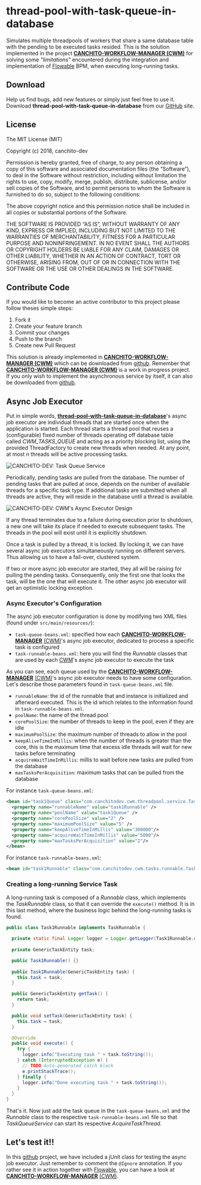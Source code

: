 # thread-pool-with-task-queue-in-database
Simulates multiple threadpools of workers that share a same database table with the pending to be executed tasks resided. This is the solution implemented in the project [**CANCHITO-WORKFLOW-MANAGER (CWM)**](http://canchito-dev.com/projects/cwm) for solving some _"limitations"_ encountered during the integration and implementation of [Flowable](https://www.flowable.org/) BPM, when executing long-running tasks. 

## Download
Help us find bugs, add new features or simply just feel free to use it. Download **thread-pool-with-task-queue-in-database** from our [ GitHub](https://github.com/canchito-dev/thread-pool-with-task-queue-in-database) site.

## License
The MIT License (MIT)  

Copyright (c) 2018, canchito-dev  

Permission is hereby granted, free of charge, to any person obtaining a copy of this software and associated documentation files (the “Software”), to deal in the Software without restriction, including without limitation the rights to use, copy, modify, merge, publish, distribute, sublicense, and/or sell copies of the Software, and to permit persons to whom the Software is furnished to do so, subject to the following conditions:  

The above copyright notice and this permission notice shall be included in all copies or substantial portions of the Software.  

THE SOFTWARE IS PROVIDED “AS IS”, WITHOUT WARRANTY OF ANY KIND, EXPRESS OR IMPLIED, INCLUDING BUT NOT LIMITED TO THE WARRANTIES OF MERCHANTABILITY, FITNESS FOR A PARTICULAR PURPOSE AND NONINFRINGEMENT. IN NO EVENT SHALL THE AUTHORS OR COPYRIGHT HOLDERS BE LIABLE FOR ANY CLAIM, DAMAGES OR OTHER LIABILITY, WHETHER IN AN ACTION OF CONTRACT, TORT OR OTHERWISE, ARISING FROM, OUT OF OR IN CONNECTION WITH THE SOFTWARE OR THE USE OR OTHER DEALINGS IN THE SOFTWARE.

## Contribute Code
If you would like to become an active contributor to this project please follow theses simple steps:

1.  Fork it
2.  Create your feature branch
3.  Commit your changes
4.  Push to the branch
5.  Create new Pull Request

This solution is already implemented in [**CANCHITO-WORKFLOW-MANAGER (CWM)**](http://canchito-dev.com/projects/cwm) which can be downloaded from [github](https://github.com/canchito-dev/canchito-workflow-manager). Remember that [**CANCHITO-WORKFLOW-MANAGER (CWM)**](http://canchito-dev.com/projects/cwm) is a work in progress project. If you only wish to implement the asynchronous service by itself, it can also be downloaded from [github](https://github.com/canchito-dev/thread-pool-with-task-queue-in-database).

## Async Job Executor
Put in simple words, [**thread-pool-with-task-queue-in-database**](https://github.com/canchito-dev/thread-pool-with-task-queue-in-database)'s async job executor are individual threads that are started once when the application is started. Each thread starts a thread pool that reuses a (configurable) fixed number of threads operating off database table called _CWM\_TASKS\_QUEUE_ and acting as a priority blocking list, using the provided ThreadFactory to create new threads when needed. At any point, at most _n_ threads will be active processing tasks.

![CANCHITO-DEV: Task Queue Service](http://canchito-dev.com/img/cwm/userguide/canchito_dev_task_queue_service.png)

Periodically, pending tasks are pulled from the database. The number of pending tasks that are pulled at once, depends on the number of available threads for a specific task type. If additional tasks are submitted when all threads are active, they will reside in the database until a thread is available.

![CANCHITO-DEV: CWM's Async Executor Design](http://canchito-dev.com/img/thread-pool-with-task-queue-in-database/canchito_dev_async_executor_design.png)

If any thread terminates due to a failure during execution prior to shutdown, a new one will take its place if needed to execute subsequent tasks. The threads in the pool will exist until it is explicitly shutdown.

Once a task is pulled by a thread, it is locked. By locking it, we can have several async job executors simultaneously running on different servers. Thus allowing us to have a fail-over, clustered system.

If two or more async job executor are started, they all will be raising for pulling the pending tasks. Consequently, only the first one that looks the task, will be the one that will execute it. The other async job executor will get an optimistic locking exception.

### Async Executor's Configuration
The async job executor configuration is done by modifying two XML files (found under `src/main/resources/`):

*   `task-queue-beans.xml`: specified how each **[CANCHITO-WORKFLOW-MANAGER](http://canchito-dev.com/projects/cwm)** [(CWM)](https://github.com/canchito-dev/canchito-workflow-manager)'s async job executor, dedicated to process a specific task is configured
*   `task-runnable-beans.xml`: here you will find the _Runnable_ classes that are used by each [CWM](https://github.com/canchito-dev/canchito-workflow-manager)'s async job executor to execute the task

As you can see, each queue used by the **[CANCHITO-WORKFLOW-MANAGER](http://canchito-dev.com/projects/cwm)** [(CWM)](https://github.com/canchito-dev/canchito-workflow-manager)'s async job executor needs to have some configuration. Let's describe those parameters found in `task-queue-beans.xml` file.

*   `runnableName`: the id of the runnable that and instance is initialized and afterward executed. This is the id which relates to the information found in `task-runnable-beans.xml`.
*   `poolName`: the name of the thread pool
*   `corePoolSize`: the number of threads to keep in the pool, even if they are idle
*   `maximumPoolSize`: the maximum number of threads to allow in the pool
*   `keepAliveTimeInMillis`: when the number of threads is greater than the core, this is the maximum time that excess idle threads will wait for new tasks before terminating
*   `acquireWaitTimeInMillis`: millis to wait before new tasks are pulled from the database
*   `maxTasksPerAcquisition`: maximum tasks that can be pulled from the database

For instance `task-queue-beans.xml`:

```xml
<bean id="task1Queue" class="com.canchitodev.cwm.threadpool.service.TaskQueue" scope="prototype">
  <property name="runnableName" value="task1Runnable" />
  <property name="poolName" value="task1Queue" />
  <property name="corePoolSize" value="2" />
  <property name="maximumPoolSize" value="5" />
  <property name="keepAliveTimeInMillis" value="300000"/>
  <property name="acquireWaitTimeInMillis" value="5000"/>
  <property name="maxTasksPerAcquisition" value="2"/>
</bean>
```

For instance `task-runnable-beans.xml`:

```xml
<bean id="task1Runnable" class="com.canchitodev.cwm.tasks.runnable.Task1Runnable" scope="prototype"></bean>
```

### Creating a long-running Service Task
A long-running task is composed of a _Runnable_ class, which implements the _TaskRunnable_ class, so that it can override the `execute()` method. It is in this last method, where the business logic behind the long-running tasks is found.

```java
public class Task1Runnable implements TaskRunnable {
  
  private static final Logger logger = Logger.getLogger(Task1Runnable.class);
  
  private GenericTaskEntity task;

  public Task1Runnable() {}
  
  public Task1Runnable(GenericTaskEntity task) {
    this.task = task;
  }

  public GenericTaskEntity getTask() {
    return task;
  }

  public void setTask(GenericTaskEntity task) {
    this.task = task;
  }

  @Override
  public void execute() {
    try {
      logger.info("Executing task " + task.toString());
    } catch (InterruptedException e) {
      // TODO Auto-generated catch block
      e.printStackTrace();
    } finally {
      logger.info("Done executing task " + task.toString());
    }
  }
}
```

That's it. Now just add the task queue in the `task-queue-beans.xml` and the _Runnable_ class to the respective `task-runnable-beans.xml` file so that _TaskQueueService_ can start its respective _AcquireTaskThread_.

## Let's test it!!
In this [github](https://github.com/canchito-dev/thread-pool-with-task-queue-in-database) project, we have included a jUnit class for testing the async job executor. Just remember to comment the `@Ignore` annotation. If you rather see it in action together with [Flowable](https://www.flowable.org/), you can have a look at **[CANCHITO-WORKFLOW-MANAGER](http://canchito-dev.com/projects/cwm)** [(CWM)](https://github.com/canchito-dev/canchito-workflow-manager).